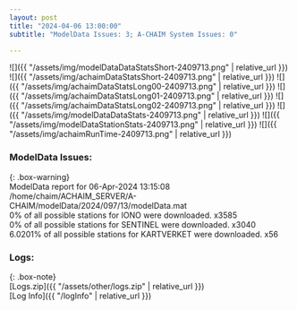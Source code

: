 ```yaml
---
layout: post
title: "2024-04-06 13:00:00"
subtitle: "ModelData Issues: 3; A-CHAIM System Issues: 0"

---
```


![]({{ "/assets/img/modelDataDataStatsShort-2409713.png" | relative_url }})
![]({{ "/assets/img/achaimDataStatsShort-2409713.png" | relative_url }})
![]({{ "/assets/img/achaimDataStatsLong00-2409713.png" | relative_url }})
![]({{ "/assets/img/achaimDataStatsLong01-2409713.png" | relative_url }})
![]({{ "/assets/img/achaimDataStatsLong02-2409713.png" | relative_url }})
![]({{ "/assets/img/modelDataDataStats-2409713.png" | relative_url }})
![]({{ "/assets/img/modelDataStationStats-2409713.png" | relative_url }})
![]({{ "/assets/img/achaimRunTime-2409713.png" | relative_url }})


### ModelData Issues:  
  
{: .box-warning}  
 ModelData report for 06-Apr-2024 13:15:08   
 /home/chaim/ACHAIM_SERVER/A-CHAIM/modelData/2024/097/13/modelData.mat   
 0% of all possible stations for IONO were downloaded. x3585   
 0% of all possible stations for SENTINEL were downloaded. x3040   
 6.0201% of all possible stations for KARTVERKET were downloaded. x56   
  


### Logs:  
  
{: .box-note}  
[Logs.zip]({{ "/assets/other/logs.zip" | relative_url }})  
[Log Info]({{ "/logInfo" | relative_url }})  

